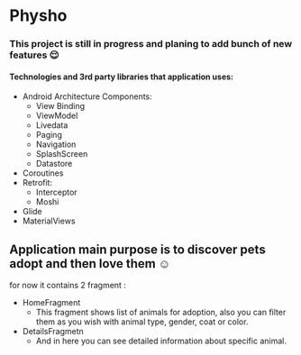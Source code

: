 # Physho

### This project is still in progress and planing to add bunch of new features :relieved:

#### Technologies and 3rd party libraries that application uses:
+ Android Architecture Components:
    * View Binding
    * ViewModel
    * Livedata
    * Paging
    * Navigation
    * SplashScreen
    * Datastore
+ Coroutines
+ Retrofit:
  - Interceptor
  - Moshi
+ Glide
+ MaterialViews

## Application main purpose is to discover pets adopt and then love them :relaxed: 
for now it contains 2 fragment :
+ HomeFragment
  - This fragment shows list of animals for adoption, also you can filter them as you wish with animal type, gender, coat or color.
+ DetailsFragmetn
  - And in here you can see detailed information about specific animal.







